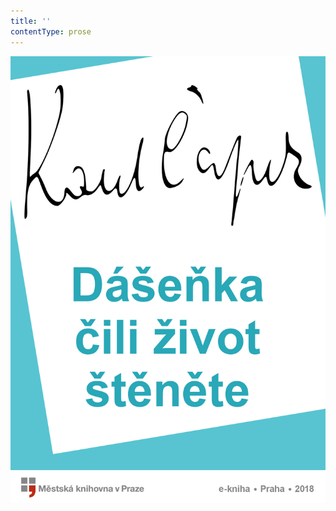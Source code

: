 ```yaml
---
title: ''
contentType: prose
---
```


<section>

![Dášeňka čili život štěněte](./resources/obalka.jpg)

</section>
